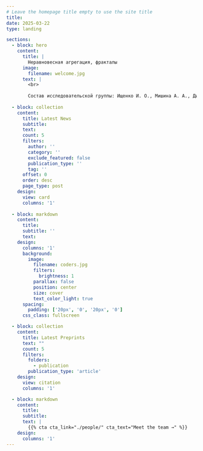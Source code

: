 ```yaml
---
# Leave the homepage title empty to use the site title
title:
date: 2025-03-22
type: landing

sections:
  - block: hero
    content:
      title: |
        Неравновесная агрегация, фракталы
      image:
        filename: welcome.jpg
      text: |
        <br>
        
        Состав исследовательской группы: Ищенко И. О., Мишина А. А., Дикач А. О., Барсегян В. Л., Галацан Н. И., Дудырев Г. А.
          
  - block: collection
    content:
      title: Latest News
      subtitle:
      text:
      count: 5
      filters:
        author: ''
        category: ''
        exclude_featured: false
        publication_type: ''
        tag: ''
      offset: 0
      order: desc
      page_type: post
    design:
      view: card
      columns: '1'
  
  - block: markdown
    content:
      title:
      subtitle: ''
      text:
    design:
      columns: '1'
      background:
        image: 
          filename: coders.jpg
          filters:
            brightness: 1
          parallax: false
          position: center
          size: cover
          text_color_light: true
      spacing:
        padding: ['20px', '0', '20px', '0']
      css_class: fullscreen

  - block: collection
    content:
      title: Latest Preprints
      text: ""
      count: 5
      filters:
        folders:
          - publication
        publication_type: 'article'
    design:
      view: citation
      columns: '1'

  - block: markdown
    content:
      title:
      subtitle:
      text: |
        {{% cta cta_link="./people/" cta_text="Meet the team →" %}}
    design:
      columns: '1'
---
```

